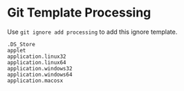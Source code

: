 Git Template Processing
===

Use `git ignore add processing` to add this ignore template.

```
.DS_Store
applet
application.linux32
application.linux64
application.windows32
application.windows64
application.macosx
```
